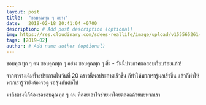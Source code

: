 ```yaml
---
layout: post
title:  "ขอบคุณทุก ๆ อย่าง"
date:   2019-02-18 20:41:04 +0700
description: # Add post description (optional)
img: https://res.cloudinary.com/sdees-reallife/image/upload/v1555652614/IMG_6331.jpg # Add image post (optional)
tags: [2019-02]
author: # Add name author (optional)
---
```

ขอบคุณทุก ๆ คน ขอบคุณทุก ๆ อย่าง ขอบคุณทุก ๆ สิ่ง - วันนี้ประกาศผลสอบเรียบร้อยแล้ว!

จากตารางเดิมที่จะประกาศในวันที่ 20 คราวนี้พอประกาศเร็วขึ้น ก็ทำให้พวกเรารู้ผลเร็วขึ้น แล้วก็ทำให้พวกเรารู้ว่ายังต้องรอดู รอลุ้นกันต่อไป <i class="fa fa-hand-spock-o" style="color:#ff6347"></i>

มาถึงตรงนี้ก็ต้องขอขอบคุณทุก ๆ คน <i class="fa fa-heart" style="color:#ff6347"></i> ที่คอยเอาใจช่วยมาโดยตลอดด้วยนะพวกเรา

